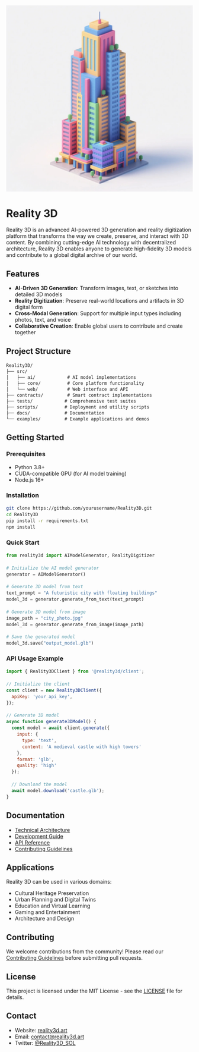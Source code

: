 ![Reality3D Logo](Logo.jpg)

# Reality 3D

Reality 3D is an advanced AI-powered 3D generation and reality digitization platform that transforms the way we create, preserve, and interact with 3D content. By combining cutting-edge AI technology with decentralized architecture, Reality 3D enables anyone to generate high-fidelity 3D models and contribute to a global digital archive of our world.

## Features

- **AI-Driven 3D Generation**: Transform images, text, or sketches into detailed 3D models
- **Reality Digitization**: Preserve real-world locations and artifacts in 3D digital form
- **Cross-Modal Generation**: Support for multiple input types including photos, text, and voice
- **Collaborative Creation**: Enable global users to contribute and create together

## Project Structure

```
Reality3D/
├── src/
│   ├── ai/            # AI model implementations
│   ├── core/          # Core platform functionality
│   └── web/           # Web interface and API
├── contracts/         # Smart contract implementations
├── tests/            # Comprehensive test suites
├── scripts/          # Deployment and utility scripts
├── docs/             # Documentation
└── examples/         # Example applications and demos
```

## Getting Started

### Prerequisites

- Python 3.8+
- CUDA-compatible GPU (for AI model training)
- Node.js 16+

### Installation

```bash
git clone https://github.com/yourusername/Reality3D.git
cd Reality3D
pip install -r requirements.txt
npm install
```

### Quick Start

```python
from reality3d import AIModelGenerator, RealityDigitizer

# Initialize the AI model generator
generator = AIModelGenerator()

# Generate 3D model from text
text_prompt = "A futuristic city with floating buildings"
model_3d = generator.generate_from_text(text_prompt)

# Generate 3D model from image
image_path = "city_photo.jpg"
model_3d = generator.generate_from_image(image_path)

# Save the generated model
model_3d.save("output_model.glb")
```

### API Usage Example

```javascript
import { Reality3DClient } from '@reality3d/client';

// Initialize the client
const client = new Reality3DClient({
  apiKey: 'your_api_key',
});

// Generate 3D model
async function generate3DModel() {
  const model = await client.generate({
    input: {
      type: 'text',
      content: 'A medieval castle with high towers'
    },
    format: 'glb',
    quality: 'high'
  });

  // Download the model
  await model.download('castle.glb');
}
```

## Documentation

- [Technical Architecture](docs/technical/ARCHITECTURE.md)
- [Development Guide](docs/development/DEVELOPMENT.md)
- [API Reference](docs/api/API.md)
- [Contributing Guidelines](docs/CONTRIBUTING.md)

## Applications

Reality 3D can be used in various domains:

- Cultural Heritage Preservation
- Urban Planning and Digital Twins
- Education and Virtual Learning
- Gaming and Entertainment
- Architecture and Design

## Contributing

We welcome contributions from the community! Please read our [Contributing Guidelines](docs/CONTRIBUTING.md) before submitting pull requests.

## License

This project is licensed under the MIT License - see the [LICENSE](LICENSE) file for details.

## Contact

- Website: [reality3d.art](https://www.reality3d.art)
- Email: contact@reality3d.art
- Twitter: [@Reality3D_SOL](https://x.com/Reality3D_SOL)